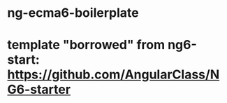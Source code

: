 # ng-ecma6-boilerplate
# template "borrowed" from ng6-start: https://github.com/AngularClass/NG6-starter
